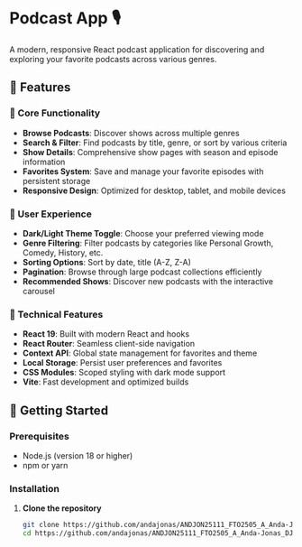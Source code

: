 # Podcast App 🎙️

A modern, responsive React podcast application for discovering and exploring your favorite podcasts across various genres.

## 🌟 Features

### 🎯 Core Functionality
- **Browse Podcasts**: Discover shows across multiple genres
- **Search & Filter**: Find podcasts by title, genre, or sort by various criteria
- **Show Details**: Comprehensive show pages with season and episode information
- **Favorites System**: Save and manage your favorite episodes with persistent storage
- **Responsive Design**: Optimized for desktop, tablet, and mobile devices

### 🎨 User Experience
- **Dark/Light Theme Toggle**: Choose your preferred viewing mode
- **Genre Filtering**: Filter podcasts by categories like Personal Growth, Comedy, History, etc.
- **Sorting Options**: Sort by date, title (A-Z, Z-A)
- **Pagination**: Browse through large podcast collections efficiently
- **Recommended Shows**: Discover new podcasts with the interactive carousel

### 📱 Technical Features
- **React 19**: Built with modern React and hooks
- **React Router**: Seamless client-side navigation
- **Context API**: Global state management for favorites and theme
- **Local Storage**: Persist user preferences and favorites
- **CSS Modules**: Scoped styling with dark mode support
- **Vite**: Fast development and optimized builds

## 🚀 Getting Started

### Prerequisites
- Node.js (version 18 or higher)
- npm or yarn

### Installation

1. **Clone the repository**
   ```bash
   git clone https://github.com/andajonas/ANDJON25111_FTO2505_A_Anda-Jonas_DJSPP.git
   cd https://github.com/andajonas/ANDJON25111_FTO2505_A_Anda-Jonas_DJSPP.git